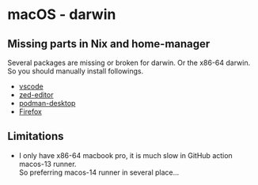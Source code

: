 # macOS - darwin

## Missing parts in Nix and home-manager

Several packages are missing or broken for darwin. Or the x86-64 darwin.\
So you should manually install followings.

- [vscode](https://code.visualstudio.com/download)
- [zed-editor](https://zed.dev/download)
- [podman-desktop](https://podman-desktop.io/downloads)
- [Firefox](https://www.mozilla.org/ja/firefox/all/desktop-release/osx/ja/)

## Limitations

- I only have x86-64 macbook pro, it is much slow in GitHub action macos-13 runner.\
  So preferring macos-14 runner in several place...
